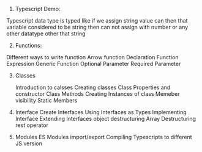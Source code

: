 1. Typescript Demo: 

Typescript data type is typed like if we assign string value can then that variable considered to be string then can not assign with number or any other datatype other that string


2. Functions: 

Different ways to write function
    Arrow
    function Declaration
    Function Expression
    Generic Function 
    Optional Parameter
    Required Parameter

3. Classes

    Introduction to calsses
    Creating classes
    Class Properties and constructor
    Class Methods
    Creating Instances of class
    Memeber visibility
    Static Members

4. Interface
    Create Interfaces
    Using Interfaces as Types
    Implementing Interface
    Extending Interfaces
    object destructuring
    Array Destructuring
    rest operator

5. Modules
    ES Modules 
    import/export 
    Compiling Typescripts to different JS version

